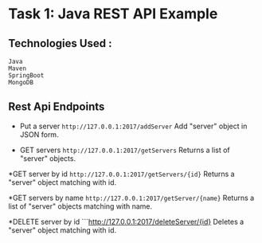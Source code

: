 # Task 1: Java REST API Example

## Technologies Used :
```
Java
Maven
SpringBoot
MongoDB
```
## Rest Api Endpoints
* Put a server ```http://127.0.0.1:2017/addServer``` Add "server" object in JSON form.

* GET servers ```http://127.0.0.1:2017/getServers``` Returns a list of "server" objects.

*GET server by id ```http://127.0.0.1:2017/getServers/{id}``` Returns a "server" object matching with id.

*GET servers by name ```http://127.0.0.1:2017/getServer/{name}``` Returns a list of "server" objects matching with name.

*DELETE server by id ```http://127.0.0.1:2017/deleteServer/{id} Deletes a "server" object matching with id. 


